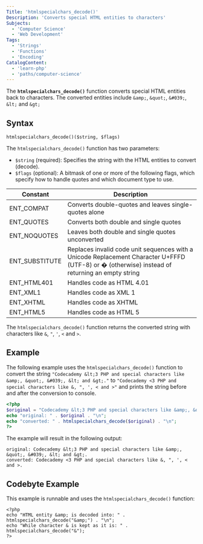 ```yaml
---
Title: 'htmlspecialchars_decode()'
Description: 'Converts special HTML entities to characters'
Subjects:
  - 'Computer Science'
  - 'Web Development'
Tags:
  - 'Strings'
  - 'Functions'
  - 'Encoding'
CatalogContent:
  - 'learn-php'
  - 'paths/computer-science'
---
```


The **`htmlspecialchars_decode()`** function converts special HTML entities back to characters. The converted entities include `&amp;`, `&quot;`, `&#039;`, `&lt;` and `&gt;`

## Syntax

```pseudo
htmlspecialchars_decode()($string, $flags)
```

The `htmlspecialchars_decode()` function has two parameters:

- `$string` (required): Specifies the string with the HTML entities to convert (decode).
- `$flags` (optional): A bitmask of one or more of the following flags, which specify how to handle quotes and which document type to use.

|Constant|Description|
|---|---|
|ENT_COMPAT|Converts double-quotes and leaves single-quotes alone|
|ENT_QUOTES|Converts both double and single quotes|
|ENT_NOQUOTES|Leaves both double and single quotes unconverted|
|ENT_SUBSTITUTE|Replaces invalid code unit sequences with a Unicode Replacement Character U+FFFD (UTF-8) or &#xFFFD; (otherwise) instead of returning an empty string|
|ENT_HTML401|Handles code as HTML 4.01|
|ENT_XML1|Handles code as XML 1|
|ENT_XHTML|Handles code as XHTML|
|ENT_HTML5|Handles code as HTML 5|

The `htmlspecialchars_decode()` function returns the converted string with characters like `&`, `"`, `'`, `<` and `>`.

## Example

The following example uses the `htmlspecialchars_decode()` function to convert the string `"Codecademy &lt;3 PHP and special characters like &amp;, &quot;, &#039;, &lt; and &gt;."` to `"Codecademy <3 PHP and special characters like &, ", ', < and >"` and prints the string before and after the conversion to console.

```php
<?php
$original = "Codecademy &lt;3 PHP and special characters like &amp;, &quot;, &#039;, &lt; and &gt;.";
echo "original: " . $original . "\n";
echo "converted: " . htmlspecialchars_decode($original) . "\n";
?>
```

The example will result in the following output:

```shell
original: Codecademy &lt;3 PHP and special characters like &amp;, &quot;, &#039;, &lt; and &gt;.
converted: Codecademy <3 PHP and special characters like &, ", ', < and >.
```

## Codebyte Example

This example is runnable and uses the `htmlspecialchars_decode()` function:

```codebyte/php
<?php
echo "HTML entity &amp; is decoded into: " . htmlspecialchars_decode("&amp;") . "\n";
echo "While character & is kept as it is: " . htmlspecialchars_decode("&");
?>
```
